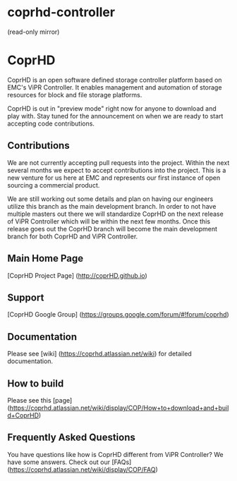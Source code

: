 # coprhd-controller
(read-only mirror)

CoprHD
=====
CoprHD is an open software defined storage controller platform based on EMC's ViPR Controller. It enables management and automation of storage resources for block and file storage platforms.

CoprHD is out in "preview mode" right now for anyone to download and play with. Stay tuned for the announcement on when we are ready to start accepting code contributions.


Contributions
--------------
We are not currently accepting pull requests into the project.  Within the next several months we expect to accept contributions into the project.  This is a new venture for us here at EMC and represents our first instance of open sourcing a commercial product.  

We are still working out some details and plan on having our engineers utilize this branch as the main development branch.  In order to not have multiple masters out there we will standardize CoprHD on the next release of ViPR Controller which will be within the next few months.  Once this release goes out the CoprHD branch will become the main development branch for both CoprHD and ViPR Controller. 



Main Home Page
----------
[CoprHD Project Page] (http://coprHD.github.io)


Support
----------
[CoprHD Google Group] (https://groups.google.com/forum/#!forum/coprhd)


Documentation
--------------
Please see [wiki] (https://coprhd.atlassian.net/wiki) for detailed documentation.


How to build
--------------
Please see this [page] (https://coprhd.atlassian.net/wiki/display/COP/How+to+download+and+build+CoprHD)

Frequently Asked Questions
--------------
You have questions like how is CoprHD different from ViPR Controller?  We have some answers.  Check out our [FAQs] (https://coprhd.atlassian.net/wiki/display/COP/FAQ) 
